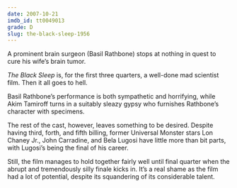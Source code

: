 ```yaml
---
date: 2007-10-21
imdb_id: tt0049013
grade: D
slug: the-black-sleep-1956
---
```


A prominent brain surgeon (Basil Rathbone) stops at nothing in quest to cure his wife’s brain tumor.

_The Black Sleep_ is, for the first three quarters, a well-done mad scientist film. Then it all goes to hell.

Basil Rathbone’s performance is both sympathetic and horrifying, while Akim Tamiroff turns in a suitably sleazy gypsy who furnishes Rathbone’s character with specimens.

The rest of the cast, however, leaves something to be desired. Despite having third, forth, and fifth billing, former Universal Monster stars Lon Chaney Jr., John Carradine, and Bela Lugosi have little more than bit parts, with Lugosi’s being the final of his career.

Still, the film manages to hold together fairly well until final quarter when the abrupt and tremendously silly finale kicks in. It’s a real shame as the film had a lot of potential, despite its squandering of its considerable talent.
